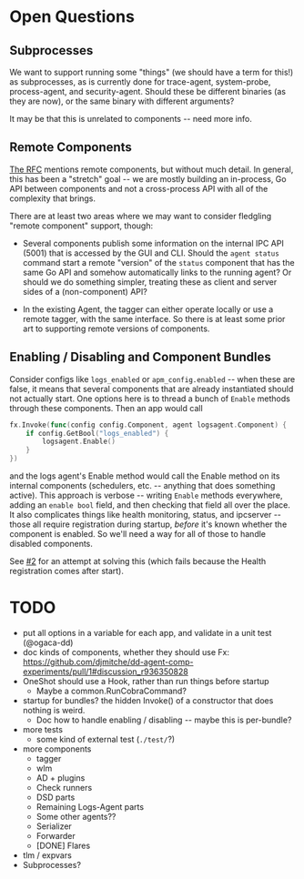 # Open Questions

## Subprocesses

We want to support running some "things" (we should have a term for this!) as subprocesses, as is currently done for trace-agent, system-probe, process-agent, and security-agent.
Should these be different binaries (as they are now), or the same binary with different arguments?

It may be that this is unrelated to components -- need more info.

## Remote Components

[The RFC](https://github.com/DataDog/architecture/blob/master/rfcs/agent-component-architecture/rfc.md#remote-component-considerations) mentions remote components, but without much detail.
In general, this has been a "stretch" goal -- we are mostly building an in-process, Go API between components and not a cross-process API with all of the complexity that brings.

There are at least two areas where we may want to consider fledgling "remote component" support, though:

 * Several components publish some information on the internal IPC API (5001) that is accessed by the GUI and CLI.
   Should the `agent status` command start a remote "version" of the `status` component that has the same Go API and somehow automatically links to the running agent?
   Or should we do something simpler, treating these as client and server sides of a (non-component) API?

 * In the existing Agent, the tagger can either operate locally or use a remote tagger, with the same interface.
   So there is at least some prior art to supporting remote versions of components.

## Enabling / Disabling and Component Bundles

Consider configs like `logs_enabled` or `apm_config.enabled` -- when these are false, it means that several components that are already instantiated should not actually start.
One options here is to thread a bunch of `Enable` methods through these components.
Then an app would call
```go
fx.Invoke(func(config config.Component, agent logsagent.Component) {
    if config.GetBool("logs_enabled") {
        logsagent.Enable()
    }
})
```

and the logs agent's Enable method would call the Enable method on its internal components (schedulers, etc. -- anything that does something active).
This approach is verbose -- writing `Enable` methods everywhere, adding an `enable bool` field, and then checking that field all over the place.
It also complicates things like health monitoring, status, and ipcserver -- those all require registration during startup, _before_ it's known whether the component is enabled.
So we'll need a way for all of those to handle disabled components.

See [#2](https://github.com/djmitche/dd-agent-comp-experiments/pull/2) for an attempt at solving this (which fails because the Health registration comes after start).

# TODO

 * put all options in a variable for each app, and validate in a unit test (@ogaca-dd)
 * doc kinds of components, whether they should use Fx: https://github.com/djmitche/dd-agent-comp-experiments/pull/1#discussion_r936350828
 * OneShot should use a Hook, rather than run things before startup
   * Maybe a common.RunCobraCommand?
 * startup for bundles? the hidden Invoke() of a constructor that does nothing is weird.
   * Doc how to handle enabling / disabling -- maybe this is per-bundle?
 * more tests
   * some kind of external test (`./test/`?)
 * more components
   * tagger
   * wlm
   * AD + plugins
   * Check runners
   * DSD parts
   * Remaining Logs-Agent parts
   * Some other agents??
   * Serializer
   * Forwarder
   * [DONE] Flares
 * tlm / expvars
 * Subprocesses?
